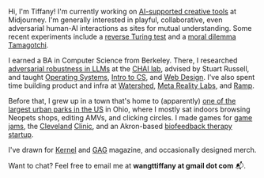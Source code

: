 Hi, I'm Tiffany! I'm currently working on [AI-supported creative tools](https://mj-storytelling.github.io/) at Midjourney. I'm generally interested in playful, collaborative, even adversarial human-AI interactions as sites for mutual understanding. Some recent experiments include a [reverse Turing test](https://cnnmon.itch.io/botsbotsbots) and a [moral dilemma Tamagotchi](https://cnnmon.itch.io/principal).

I earned a BA in Computer Science from Berkeley. There, I researched [adversarial robustness in LLMs](https://tensortrust.ai/paper/) at the [CHAI lab](https://humancompatible.ai/), advised by Stuart Russell, and taught [Operating Systems](https://cs162.org/), [Intro to CS](https://cs61a.org/), and [Web Design](https://webdesigndecal.github.io/). I've also spent time building product and infra at [Watershed](https://watershed.com/), [Meta Reality Labs](https://about.meta.com/realitylabs/), and [Ramp](https://ramp.com/).

Before that, I grew up in a town that's home to (apparently) [one of the largest urban parks in the US](https://en.wikipedia.org/wiki/Brecksville_Reservation) in Ohio, where I mostly sat indoors browsing Neopets shops, editing AMVs, and clicking circles. I made games for [game](https://ldjam.com/events/ludum-dare/45/ashes-to-ash/) [jams](https://ldjam.com/events/ludum-dare/44/slice-of-scythe/), the [Cleveland](https://cnnmon.itch.io/cardiocasino) [Clinic](https://cnnmon.itch.io/kittyclinic), and an Akron-based [biofeedback therapy startup](https://www.news5cleveland.com/news/local-news/akron-canton-news/akron-startups-getting-big-bounce-at-innovation-hub).

I've drawn for [Kernel](https://www.kernelmag.io/) and [GAG](https://www.tiktok.com/@gag.magazine/) magazine, and occasionally designed merch.

Want to chat? Feel free to email me at **wangttiffany at gmail dot com** 📬.
